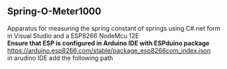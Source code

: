 ## Spring-O-Meter1000
Apparatus for measuring the spring constant of springs using C#.net form in Visual Studio and a ESP8266 NodeMcu 12E <br>
**Ensure that ESP is configured in Arduino IDE with ESPduino package** <br>
https://arduino.esp8266.com/stable/package_esp8266com_index.json <br> in arudino IDE add the following path <br>

